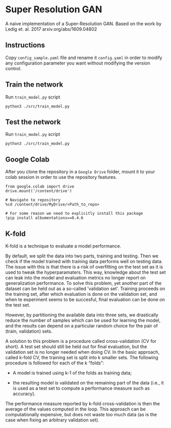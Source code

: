 # Super Resolution GAN

A naive implementation of a Super-Resolution GAN.
Based on the work by Ledig et. al. 2017
arxiv.org/abs/1609.04802

## Instructions

Copy `config_sample.yaml` file and rename it `config.yaml` in order to modify any configuration parameter you want without modifying the version control.

## Train the network

Run  `train_model.py` script

```
python3 ./src/train_model.py
```

## Test the network

Run  `train_model.py` script

```
python3 ./src/train_model.py
```


## Google Colab

After you clone the repository in a `Google Drive` folder, mount it to your colab session in order to use the repository features.

```
from google.colab import drive
drive.mount('/content/drive')

# Navigate to repository
%cd /content/drive/MyDrive/<Path_to_repo>

# For some reason we need to explicitly install this package
!pip install albumentations==0.4.6
```

## K-fold

K-fold is a technique to evaluate a model performance.

By default, we split the data into two parts, training and testing. Then we check if the model trained with training data performs well on testing data. The issue with this is that there is a risk of overfitting on the test set as it is used to tweak the hyperparamaters. This way, knowledge about the test set can leak into the model and evaluation metrics no longer report on generalization performance. To solve this problem, yet another part of the dataset can be held out as a so-called 'validation set'. Training proceeds on the training set, after which evaluation is done on the validation set, and when te experiment seems to be succesful, final evaluation can be done on the test set.

However, by partitioning the available data into three sets, we drastically reduce the number of samples which can be used for learning the model, and the results can depend on a particular random choice for the pair of (train, validation) sets.

A solution to this problem is a procedure called cross-validation (CV for short). A test set should still be held out for final evaluation, but the validation set is no longer needed when doing CV. In the basic approach, called k-fold CV, the training set is split into k smaller sets. The following procedure is followed for each of the k “folds”:

   - A model is trained using k-1 of the folds as training data;

   - the resulting model is validated on the remaining part of the data (i.e., it is used as a test set to compute a performance measure such as accuracy).

The performance measure reported by k-fold cross-validation is then the average of the values computed in the loop. This approach can be computationally expensive, but does not waste too much data (as is the case when fixing an arbitrary validation set).